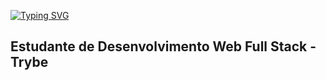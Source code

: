 
<a href="https://git.io/typing-svg"><img src="https://readme-typing-svg.demolab.com?font=Fira+Code&pause=1000&color=02410D&background=06060600&center=verdadeiro&vCenter=falso&repeat=verdadeiro&width=435&lines=Ol%C3%A1+!!+Eu+sou+Rafael+Aguiar...;Estudante+de+desenvolvimento+web;Seja+Bem+vindo+ao+meu+perfil" alt="Typing SVG" /></a>

## Estudante de Desenvolvimento Web Full Stack - Trybe 

